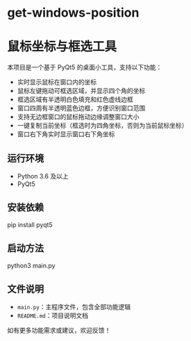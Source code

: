 # get-windows-position
# 鼠标坐标与框选工具

本项目是一个基于 PyQt5 的桌面小工具，支持以下功能：

- 实时显示鼠标在窗口内的坐标
- 鼠标左键拖动可框选区域，并显示四个角的坐标
- 框选区域有半透明白色填充和红色虚线边框
- 窗口四周有半透明蓝色边框，方便识别窗口范围
- 支持无边框窗口的鼠标拖动边缘调整窗口大小
- 一键复制当前坐标（框选时为四角坐标，否则为当前鼠标坐标）
- 窗口右下角实时显示窗口右下角坐标

## 运行环境
- Python 3.6 及以上
- PyQt5

## 安装依赖
pip install pyqt5


## 启动方法

python3 main.py

## 文件说明
- `main.py`：主程序文件，包含全部功能逻辑
- `README.md`：项目说明文档


如有更多功能需求或建议，欢迎反馈！ 
